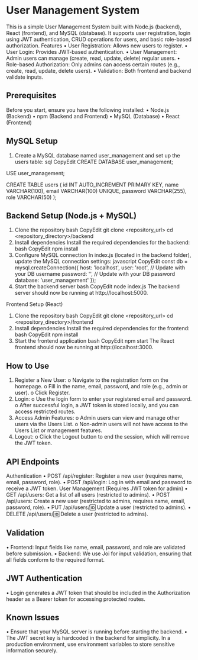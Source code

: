 #  User Management System
This is a simple User Management System built with Node.js (backend), React (frontend), and MySQL (database). It supports user registration, login using JWT authentication, CRUD operations for users, and basic role-based authorization.
Features
•	User Registration: Allows new users to register.
•	User Login: Provides JWT-based authentication.
•	User Management: Admin users can manage (create, read, update, delete) regular users.
•	Role-based Authorization: Only admins can access certain routes (e.g., create, read, update, delete users).
•	Validation: Both frontend and backend validate inputs.

## Prerequisites
Before you start, ensure you have the following installed:
•	Node.js (Backend)
•	npm (Backend and Frontend)
•	MySQL (Database)
•	React (Frontend)
## MySQL Setup
1.	Create a MySQL database named user_management and set up the users table:
sql
CopyEdit
CREATE DATABASE user_management;

USE user_management;

CREATE TABLE users (
  id INT AUTO_INCREMENT PRIMARY KEY,
  name VARCHAR(100),
  email VARCHAR(100) UNIQUE,
  password VARCHAR(255),
  role VARCHAR(50)
);

## Backend Setup (Node.js + MySQL)
1. Clone the repository
bash
CopyEdit
git clone <repository_url>
cd <repository_directory>/backend
2. Install dependencies
Install the required dependencies for the backend:
bash
CopyEdit
npm install
3. Configure MySQL connection
In index.js (located in the backend folder), update the MySQL connection settings:
javascript
CopyEdit
const db = mysql.createConnection({
  host: 'localhost',
  user: 'root',  // Update with your DB username
  password: '',  // Update with your DB password
  database: 'user_management'
});
4. Start the backend server
bash
CopyEdit
node index.js
The backend server should now be running at http://localhost:5000.

Frontend Setup (React)
1. Clone the repository
bash
CopyEdit
git clone <repository_url>
cd <repository_directory>/frontend
2. Install dependencies
Install the required dependencies for the frontend:
bash
CopyEdit
npm install
3. Start the frontend application
bash
CopyEdit
npm start
The React frontend should now be running at http://localhost:3000.

## How to Use
1.	Register a New User:
o	Navigate to the registration form on the homepage.
o	Fill in the name, email, password, and role (e.g., admin or user).
o	Click Register.
2.	Login:
o	Use the login form to enter your registered email and password.
o	After successful login, a JWT token is stored locally, and you can access restricted routes.
3.	Access Admin Features:
o	Admin users can view and manage other users via the Users List.
o	Non-admin users will not have access to the Users List or management features.
4.	Logout:
o	Click the Logout button to end the session, which will remove the JWT token.

## API Endpoints
Authentication
•	POST /api/register: Register a new user (requires name, email, password, role).
•	POST /api/login: Log in with email and password to receive a JWT token.
User Management (Requires JWT token for admin)
•	GET /api/users: Get a list of all users (restricted to admins).
•	POST /api/users: Create a new user (restricted to admins, requires name, email, password, role).
•	PUT /api/users/:id: Update a user (restricted to admins).
•	DELETE /api/users/:id: Delete a user (restricted to admins).

## Validation
•	Frontend: Input fields like name, email, password, and role are validated before submission.
•	Backend: We use Joi for input validation, ensuring that all fields conform to the required format.

## JWT Authentication
•	Login generates a JWT token that should be included in the Authorization header as a Bearer token for accessing protected routes.

## Known Issues
•	Ensure that your MySQL server is running before starting the backend.
•	The JWT secret key is hardcoded in the backend for simplicity. In a production environment, use environment variables to store sensitive information securely.

